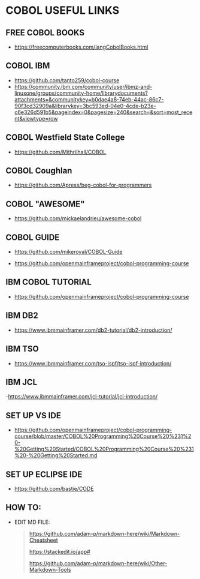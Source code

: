 # COBOL USEFUL LINKS

## FREE COBOL BOOKS
- https://freecomputerbooks.com/langCobolBooks.html


##  COBOL IBM
- https://github.com/tanto259/cobol-course
- https://community.ibm.com/community/user/ibmz-and-linuxone/groups/community-home/librarydocuments?attachments=&communitykey=b0dae4a8-74eb-44ac-86c7-90f3cd32909a&librarykey=3bc593ed-04e0-4cde-b23e-c6e326d591b5&pageindex=0&pagesize=240&search=&sort=most_recent&viewtype=row

## COBOL Westfield State College
- https://github.com/Mithrilhall/COBOL

## COBOL Coughlan 
- https://github.com/Apress/beg-cobol-for-programmers

## COBOL "AWESOME"
- https://github.com/mickaelandrieu/awesome-cobol

## COBOL GUIDE
- https://github.com/mikeroyal/COBOL-Guide

- https://github.com/openmainframeproject/cobol-programming-course

## IBM COBOL TUTORIAL 
- https://github.com/openmainframeproject/cobol-programming-course

## IBM DB2
- https://www.ibmmainframer.com/db2-tutorial/db2-introduction/

## IBM TSO
- https://www.ibmmainframer.com/tso-ispf/tso-ispf-introduction/

## IBM JCL
-https://www.ibmmainframer.com/jcl-tutorial/jcl-introduction/


## SET UP VS IDE
- https://github.com/openmainframeproject/cobol-programming-course/blob/master/COBOL%20Programming%20Course%20%231%20-%20Getting%20Started/COBOL%20Programming%20Course%20%231%20-%20Getting%20Started.md

## SET UP ECLIPSE IDE
- https://github.com/bastie/CODE


## HOW TO:

- EDIT MD FILE:
  >https://github.com/adam-p/markdown-here/wiki/Markdown-Cheatsheet
  >
  >https://stackedit.io/app#
  >
  >https://github.com/adam-p/markdown-here/wiki/Other-Markdown-Tools
